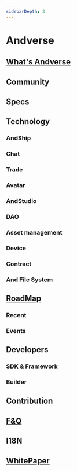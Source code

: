 ```yaml
---
sidebarDepth: 3
---
```


# Andverse

## [What's Andverse](what-is-andverse.md)

## Community 

## Specs

## Technology

### AndShip

### Chat

### Trade

### Avatar

### AndStudio

### DAO

### Asset management

### Device 

### Contract

### And File System

## [RoadMap](roadmap.md)

### Recent

### Events

## Developers

### SDK & Framework

### Builder

## Contribution

## [F&Q](faq.md)

## I18N

## [WhitePaper](whitepaper.md)